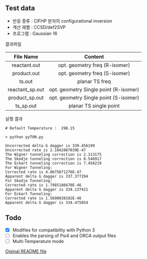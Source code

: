 ## Test data

* 반응 종류 : ClFHP 분자의 configurational inversion
* 계산 레벨 : CCSD/def2SVP
* 프로그램  : Gaussian 16

결과파일

|File Name|Content|
|:-:|:-:|
|reactant.out|opt. geometry freq (R-isomer)|
|product.out|opt. geometry freq (S-isomer)|
|ts.out|planar TS freq|
|reactant_sp.out|opt. geometry Single point (R-isomer)|
|product_sp.out|opt. geometry Single point (S-isomer)|
|ts_sp.out|planar TS single point|

실행 결과
```
# Default Temperature :  298.15

> python pyTUN.py

Uncorrected delta G dagger is 339.456199
Uncorrected rate is 2.1042887039E-47
The Wigner tunneling correction is 2.313175
The Skodje tunneling correction is 8.546917
The Eckart tunneling correction is 7.456219
For Wigner Tunneling:
Corrected rate is 4.8675871276E-47
Apparent delta G dagger is 337.377294
For Skodje Tunneling:
Corrected rate is 1.7985180470E-46
Apparent delta G dagger is 334.137421
For Eckart Tunneling:
Corrected rate is 1.5690038102E-46
Apparent delta G dagger is 334.475854
```

## Todo

- [x] Modifies for compatibility with Python 3
- [ ] Enables the parsing of Psi4 and ORCA output files
- [ ] Multi-Temperature mode

[Oiginal README file](https://github.com/kangmg/PyTUN/blob/master/information.md)
